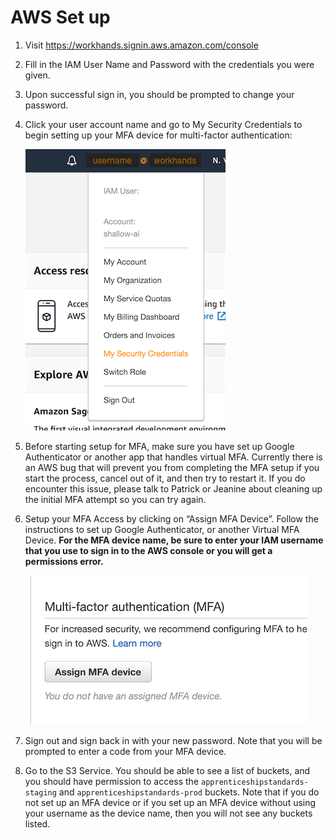# AWS Set up

1. Visit https://workhands.signin.aws.amazon.com/console
2. Fill in the IAM User Name and Password with the credentials you were given.
2. Upon successful sign in, you should be prompted to change your password.
3. Click your user account name and go to My Security Credentials to begin
   setting up your MFA device for multi-factor authentication:

   ![User profile dropdown](images/my-security-credentials.png "Security Credentials")

4. Before starting setup for MFA, make sure you have set up Google Authenticator
   or another app that handles virtual MFA. Currently there is an AWS bug that
   will prevent you from completing the MFA setup if you start the process,
   cancel out of it, and then try to restart it. If you do encounter this issue,
   please talk to Patrick or Jeanine about cleaning up the initial MFA attempt
   so you can try again.
5. Setup your MFA Access by clicking on “Assign MFA Device”. Follow the
   instructions to set up Google Authenticator, or another Virtual MFA Device.
   **For the MFA device name, be sure to enter your IAM username that you use to
   sign in to the AWS console or you will get a permissions error.**

   ![Assign MFA Device button](images/assign-mfa-device.png "Assign MFA Device")

6. Sign out and sign back in with your new password. Note that you will be
   prompted to enter a code from your MFA device.
7. Go to the S3 Service. You should be able to see a list of buckets, and you
   should have permission to access the `apprenticeshipstandards-staging` and
   `apprenticeshipstandards-prod` buckets. Note that if you do not set up an MFA
   device or if you set up an MFA device without using your username as the
   device name, then you will not see any buckets listed.


